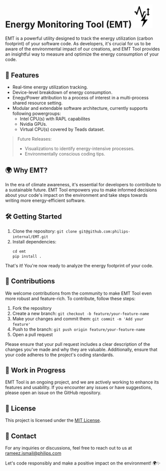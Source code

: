 # Energy Monitoring Tool (EMT) <img src="logo.png" alt="EMT Logo" width="60"/>
EMT is a powerful utility designed to track the energy utilization (carbon footprint) of your software code. As developers, it's crucial for us to be aware of the environmental impact of our creations, and EMT Tool provides an insightful way to measure and optimize the energy consumption of your code.

## 🚀 Features

- Real-time energy utilization tracking.
- Device-level breakdown of energy consumption.
- Enegy/Power attribution to a process of interest in a multi-process shared resource setting.
- Modular and extendable software architecture, currently supports following powergroups:
   - Intel CPU(s) with RAPL capabilites
   - Nvidia GPUs.
   - Virtual CPU(s) covered by Teads dataset.

> Future Releases:
  >   - Visualizations to identify energy-intensive processes. 
  >   - Environmentally conscious coding tips.

## 🌍 Why EMT?

In the era of climate awareness, it's essential for developers to contribute to a sustainable future. EMT Tool empowers you to make informed decisions about your code's impact on the environment and take steps towards writing more energy-efficient software.

## 🛠️ Getting Started

1. Clone the repository: `git clone git@github.com:philips-internal/EMT.git`
2. Install dependencies:
   ```shell
   cd emt
   pip install .
   ````

That's it! You're now ready to analyze the energy footprint of your code.

## 🤝 Contributions

We welcome contributions from the community to make EMT Tool even more robust and feature-rich. To contribute, follow these steps:

1. Fork the repository
2. Create a new branch: `git checkout -b feature/your-feature-name`
3. Make your changes and commit them: `git commit -m 'Add your feature'`
4. Push to the branch: `git push origin feature/your-feature-name`
5. Open a pull request

Please ensure that your pull request includes a clear description of the changes you've made and why they are valuable. Additionally, ensure that your code adheres to the project's coding standards.

## 🚧 Work in Progress

EMT Tool is an ongoing project, and we are actively working to enhance its features and usability. If you encounter any issues or have suggestions, please open an issue on the GitHub repository.

## 📝 License

This project is licensed under the [MIT License](LICENSE).

## 📧 Contact

For any inquiries or discussions, feel free to reach out to us at [rameez.ismail@philips.com](mailto:rameez.ismail@philips.com)

Let's code responsibly and make a positive impact on the environment! 🌍✨
